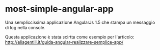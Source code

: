 # most-simple-angular-app
Una sempliccissima applicazione AngularJs 1.5 che stampa un messaggio di log nella console.

Questa applicazione è stata scirtta come esempio per l'articolo: http://eliagentili.it/guida-angular-realizzare-semplice-app/ 